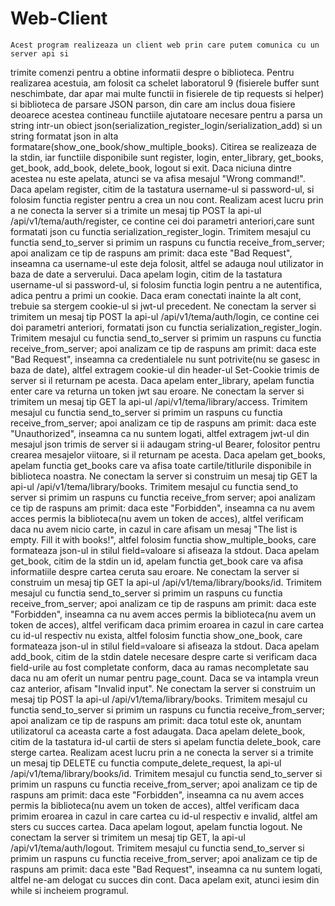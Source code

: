 # Web-Client
    Acest program realizeaza un client web prin care putem comunica cu un server api si
trimite comenzi pentru a obtine informatii despre o biblioteca. Pentru realizarea acestuia,
am folosit ca schelet laboratorul 9 (fisierele buffer sunt neschimbate, dar apar mai multe functii
in fisierele de tip requests si helper) si biblioteca de parsare JSON parson, din care am inclus
doua fisiere deoarece acestea contineau functiile ajutatoare necesare pentru a parsa un string intr-un
obiect json(serialization_register_login/serialization_add) si un string formatat json
in alta formatare(show_one_book/show_multiple_books).
    Citirea se realizeaza de la stdin, iar functiile disponibile sunt register, login, enter_library,
get_books, get_book, add_book, delete_book, logout si exit. Daca niciuna dintre acestea nu este apelata, 
atunci se va afisa mesajul "Wrong command!". 
    Daca apelam register, citim de la tastatura username-ul si password-ul, si folosim functia register
pentru a crea un nou cont. Realizam acest lucru prin a ne conecta la server si a trimite un mesaj tip POST 
la api-ul /api/v1/tema/auth/register, ce contine cei doi parametri anteriori,care sunt formatati json cu functia 
serialization_register_login. Trimitem mesajul cu functia send_to_server si primim un raspuns cu functia
receive_from_server; apoi analizam ce tip de raspuns am primit: daca este "Bad Request", inseamna ca username-ul
este deja folosit, altfel se adauga noul utilizator in baza de date a serverului.
    Daca apelam login, citim de la tastatura username-ul si password-ul, si folosim functia login
pentru a ne autentifica, adica pentru a primi un cookie. Daca eram conectati inainte la alt cont, 
trebuie sa stergem cookie-ul si jwt-ul precedent. Ne conectam la server si trimitem un mesaj tip POST 
la api-ul /api/v1/tema/auth/login, ce contine cei doi parametri anteriori, formatati json cu functia 
serialization_register_login. Trimitem mesajul cu functia send_to_server si primim un raspuns cu functia
receive_from_server; apoi analizam ce tip de raspuns am primit: daca este "Bad Request", inseamna ca credentialele
nu sunt potrivite(nu se gasesc in baza de date), altfel extragem cookie-ul din header-ul Set-Cookie trimis de server si il returnam pe acesta.
    Daca apelam enter_library, apelam functia enter care va returna un token jwt sau eroare. Ne conectam la server si trimitem un mesaj tip GET 
la api-ul /api/v1/tema/library/access. Trimitem mesajul cu functia send_to_server si primim un raspuns cu functia
receive_from_server; apoi analizam ce tip de raspuns am primit: daca este "Unauthorized", inseamna ca nu suntem logati,
altfel extragem jwt-ul din mesajul json trimis de server si ii adaugam  string-ul Bearer, folositor pentru crearea mesajelor viitoare, 
si il returnam pe acesta.
    Daca apelam get_books, apelam functia get_books care va afisa toate cartile/titlurile disponibile in biblioteca noastra.
Ne conectam la server si construim un mesaj tip GET la api-ul /api/v1/tema/library/books. Trimitem mesajul cu functia send_to server 
si primim un raspuns cu functia receive_from server; apoi analizam ce tip de raspuns am primit: daca este "Forbidden", 
inseamna ca nu avem acces permis la biblioteca(nu avem un token de acces), altfel verificam daca nu avem nicio carte, in cazul in care
afisam un mesaj "The list is empty. Fill it with books!", altfel folosim functia show_multiple_books, care formateaza json-ul
in stilul field=valoare si afiseaza la stdout.
    Daca apelam get_book, citim de la stdin un id, apelam functia get_book care va afisa informatiile despre cartea ceruta sau eroare.
Ne conectam la server si construim un mesaj tip GET la api-ul /api/v1/tema/library/books/id. Trimitem mesajul cu functia send_to_server 
si primim un raspuns cu functia receive_from_server; apoi analizam ce tip de raspuns am primit: daca este "Forbidden", 
inseamna ca nu avem acces permis la biblioteca(nu avem un token de acces), altfel verificam daca primim eroarea in cazul in care cartea cu id-ul respectiv nu exista,
altfel folosim functia show_one_book, care formateaza json-ul in stilul field=valoare si afiseaza la stdout.
    Daca apelam add_book, citim de la stdin datele necesare despre carte si verificam daca field-urile au 
fost completate conform, daca au ramas necompletate sau daca nu am oferit un numar pentru page_count. 
Daca se va intampla vreun caz anterior, afisam "Invalid input". Ne conectam la server si construim un mesaj 
tip POST la api-ul /api/v1/tema/library/books. Trimitem mesajul cu functia send_to_server 
si primim un raspuns cu functia receive_from_server; apoi analizam ce tip de raspuns am primit: daca totul este ok, anuntam utilizatorul
ca aceasta carte a fost adaugata.
    Daca apelam delete_book, citim de la tastatura id-ul cartii de sters si apelam functia delete_book, care sterge cartea.
Realizam acest lucru prin a ne conecta la server si a trimite un mesaj tip DELETE cu functia compute_delete_request,
la api-ul /api/v1/tema/library/books/id. Trimitem mesajul cu functia send_to_server si primim un raspuns cu functia
receive_from_server; apoi analizam ce tip de raspuns am primit: daca este "Forbidden", 
inseamna ca nu avem acces permis la biblioteca(nu avem un token de acces), altfel verificam daca primim eroarea 
in cazul in care cartea cu id-ul respectiv e invalid, altfel am sters cu succes cartea.
    Daca apelam logout, apelam functia logout. Ne conectam la server si trimitem un mesaj tip GET,
la api-ul /api/v1/tema/auth/logout. Trimitem mesajul cu functia send_to_server si primim un raspuns cu functia
receive_from_server; apoi analizam ce tip de raspuns am primit: daca este "Bad Request", 
inseamna ca nu suntem logati, altfel ne-am delogat cu succes din cont.
    Daca apelam exit, atunci iesim din while si incheiem programul.
